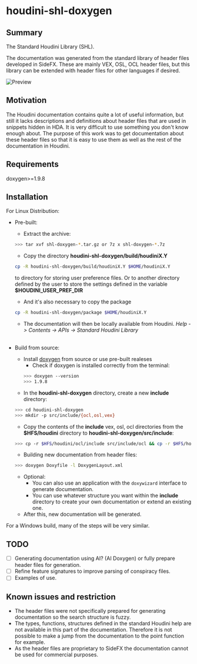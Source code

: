 # houdini-shl-doxygen

## Summary
The Standard Houdini Library (SHL).

The documentation was generated from the standard library of header files developed in SideFX. These are mainly VEX, OSL, OCL header files, but this library can be extended with header files for other languages if desired.

![Preview](https://i.imgur.com/yuzQArj.jpeg)

## Motivation

The Houdini documentation contains quite a lot of useful information, but still it lacks descriptions and definitions about header files that are used in snippets hidden in HDA. It is very difficult to use something you don't know enough about.
The purpose of this work was to get documentation about these header files so that it is easy to use them as well as the rest of the documentation in Houdini.

## Requirements
doxygen>=1.9.8

## Installation
For Linux Distribution:
- Pre-built:
    - Extract the archive:
    ```bash
    >>> tar xvf shl-doxygen-*.tar.gz or 7z x shl-doxygen-*.7z
    ```
    - Copy the directory **houdini-shl-doxygen/build/houdiniX.Y**
    ```bash
    cp -R houdini-shl-doxygen/build/houdiniX.Y $HOME/houdiniX.Y
    ```
    to directory for storing user preference files. Or to another directory defined by the user to store the settings defined in the variable **$HOUDINI_USER_PREF_DIR**
    - And it's also necessary to copy the package
    ```bash
    cp -R houdini-shl-doxygen/package $HOME/houdiniX.Y
    ```
    - The documentation will then be locally available from Houdini.
    *Help -> Contents -> APIs -> Standard Houdini Library*<br></br>

- Build from source:
    - Install [doxygen](https://www.doxygen.nl "Generate documentation from source code") from source or use pre-built realeses
        - Check if doxygen is installed correctly from the terminal:
        ```bash
        >>> doxygen --version
        >>> 1.9.8
        ```
    - In the **houdini-shl-doxygen** directory, create a new **include** directory:
    ```bash
    >>> cd houdini-shl-doxygen
    >>> mkdir -p src/include/{ocl,osl,vex}
    ```
    - Copy the contents of the **include** vex, osl, ocl directories from the **$HFS/houdini** directory to **houdini-shl-doxygen/src/include**:
    ```bash
    >>> cp -r $HFS/houdini/ocl/include src/include/ocl && cp -r $HFS/houdini/osl/include src/include/osl && cp -r $HFS/houdini/vex/include src/include/vex
    ```
    - Building new documentation from header files:
    ```bash
    >>> doxygen Doxyfile -l DoxygenLayout.xml
    ```
    - Optional:
        - You can also use an application with the `doxywizard` interface to generate documentation.
        - You can use whatever structure you want within the **include** directory to create your own documentation or extend an existing one.
    - After this, new documentation will be generated.

For a Windows build, many of the steps will be very similar.

## TODO
- [ ] Generating documentation using AI? (AI Doxygen) or fully prepare header files for generation.
- [ ] Refine feature signatures to improve parsing of conspiracy files.
- [ ] Examples of use.

## Known issues and restriction
- The header files were not specifically prepared for generating documentation so the search structure is fuzzy.
- The types, functions, structures defined in the standard Houdini help are not available in this part of the documentation. Therefore it is not possible to make a jump from the documentation to the point function for example.
- As the header files are proprietary to SideFX the documentation cannot be used for commercial purposes.
